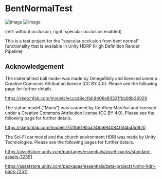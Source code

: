 BentNormalTest
==============

![image](https://i.imgur.com/ARIboHw.png)
![image](https://i.imgur.com/rzNyoWO.png)

(left: without occlusion, right: specular occlusion enabled)

This is a test project for the "specular occlusion from bent normal"
functionality that is available in Unity HDRP (High Definition Render Pipeline).

Acknowledgement
---------------

The material test ball model was made by OmegaRidly and licensed under a
Creative Commons Attribution license (CC BY 4.0). Please see the following page
for further details.

https://sketchfab.com/models/eccad8ecfbb9408e80321fbb96b36029

The statue model ("Maria") was scanned by Geoffrey Marchal and licensed under
a Creative Commons Attribution license (CC BY 4.0). Please see the following
page for further details.

https://sketchfab.com/models/7511b9190aa249a694084f5f4b43d920

The Sci-Fi car model and the church environment HDRI was made by Unity
Technologies. Please see the following pages for further details.

https://assetstore.unity.com/packages/essentials/asset-packs/standard-assets-32351

https://assetstore.unity.com/packages/essentials/beta-projects/unity-hdri-pack-72511

